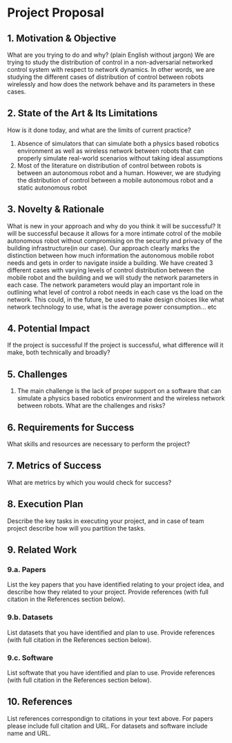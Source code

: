 # Project Proposal

## 1. Motivation & Objective
 
What are you trying to do and why? (plain English without jargon)
We are trying to study the distribution of control in a non-adversarial networked control system with respect to network dynamics. In other words, we are studying the different cases of distribution of control between robots wirelessly and how does the network behave and its parameters in these cases.

## 2. State of the Art & Its Limitations
 
How is it done today, and what are the limits of current practice?
1. Absence of simulators that can simulate both a physics based robotics environment as well as wireless network between robots that can properly simulate real-world scenarios without taking ideal assumptions
2. Most of the literature on distribution of control between robots is between an autonomous robot and a human. However, we are studying the distribution of control between a mobile autonomous robot and a static autonomous robot

## 3. Novelty & Rationale
  
What is new in your approach and why do you think it will be successful?
It will be successful because it allows for a more intimate cotrol of the mobile autonomous robot without compromising on the security and privacy of the building infrastructure(in our case). Our approach clearly marks the distinction between how much information the autonomous mobile robot needs and gets in order to navigate inside a building. We have created 3 different cases with varying levels of control distribution between the mobile robot and the building and we will study the network parameters in each case. The network parameters would play an important role in outlining what level of control a robot needs in each case vs the load on the network. This could, in the future, be used to make design choices like what network technology to use, what is the average power consumption... etc

## 4. Potential Impact

If the project is successful
If the project is successful, what difference will it make, both technically and broadly?

## 5. Challenges

1. The main challenge is the lack of proper support on a software that can simulate a physics based robotics environment and the wireless network between robots.
What are the challenges and risks?

## 6. Requirements for Success

What skills and resources are necessary to perform the project?

## 7. Metrics of Success

What are metrics by which you would check for success?

## 8. Execution Plan

Describe the key tasks in executing your project, and in case of team project describe how will you partition the tasks.

## 9. Related Work

### 9.a. Papers

List the key papers that you have identified relating to your project idea, and describe how they related to your project. Provide references (with full citation in the References section below).

### 9.b. Datasets

List datasets that you have identified and plan to use. Provide references (with full citation in the References section below).

### 9.c. Software

List softwate that you have identified and plan to use. Provide references (with full citation in the References section below).

## 10. References

List references correspondign to citations in your text above. For papers please include full citation and URL. For datasets and software include name and URL.
